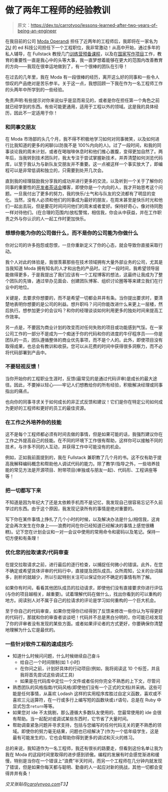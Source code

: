 # 做了两年工程师的经验教训

> 原文：<https://dev.to/carrotyoo/lessons-learned-after-two-years-of-being-an-engineer>

在我目前的公司 [Moda Operandi](http://modaoperandi.com/) 担任了近两年的工程师后，我即将在一家名为 [2U](https://2u.com/) 的 ed 科技公司担任下一个工程职位，我非常激动！从高中开始，通过多年的私人辅导，在 Fullstack 教授几门[训练营预备课程](https://www.fullstackacademy.com/bootcamp-prep)，以及在[国家写作项目](https://www.nwp.org/)工作，教育的重要性一直是我心中的头等大事，我一直梦想着能够在更大的范围内改善教育的方向——我现在很幸运地做到了，有一个很棒的团队在引导！

在过去的几年里，我在 Moda 有一段很棒的经历，离开这么好的同事和一些令人惊叹的产品绝对是苦乐参半。关于这一点，我想回顾一下我在作为一名工程师工作的头两年中所学到的一些经验。

免责声明:有些提示对你来说似乎是显而易见的，或者是你在担任第一个角色之前就已经学到的东西。有些可能更通用，适用于工程以外的领域。这是我的具体经历，因此不一定适用于你！

### 和同事交朋友

在 Moda 市场部的头几个月，我不得不积极地学习如何对同事微笑，以及如何进行比我知道的更多的闲聊(以防我不是 100%内向的人)。过了一段时间，和我的同事谈论我的周末计划，或者在喝咖啡休息时和他们推心置腹，变得更加自然了。两年后，当我转到技术团队时，我太专注于尝试掌握新技术，并弄清楚如何浏览代码库，以至于我认为与新队友交朋友并不重要。这一点被这样一个事实放大了，即编程可以是非常低调和独立的，只需要到处开几次会。

直到我的经理鼓励我分享我的成功并进行更多的交流，以及听到一个关于了解你的同事的重要性的[开发者茶话会](https://spec.fm/podcasts/developer-tea)播客，即使你是一个内向的人，我才开始思考这个问题。一旦我付出了更多的努力，我的快乐/士气和与队友的交流都有了明显的变化。当然，没有人必须和他们的同事成为最好的朋友，在周末甚至是快乐时光和他们一起出去玩，但是要花时间问问他们的周末或者爱好。保持好奇心，像对待同胞一样对待他们。(在合理的范围内)放松警惕，相信我，你会从中获益，并在工作职责之外与你认识的人一起工作时更加快乐。

### 想想你能为你的公司做什么，而不是你的公司能为你做什么

你对公司的许多抱怨或怨恨，一旦你重新定义了你的心态，就会导致你直接采取行动。

我个人对此的体验是，我很羡慕那些在技术领域拥有大量外部业务的公司，尤其是当我知道 Moda 拥有知名的人才和出色的产品时。过了一段时间，我希望领导层能做得更多，于是我提出了我们应该有一个工程博客的想法，这最终让我成为了整个团队的先锋，通过举办见面会、创建团队博客、组织讨论圈等等来建立我们在行业中的地位。

关键是，去要求你想要的，而不是希望一切都会井井有条。当你提出要求时，要清楚地表明你想要的是公司的利益。想升职吗？问问你能改进什么来更上一层楼，然后执行。想参加更少的会议吗？和你的经理谈谈如何利用更多的独处时间来提高工作效率。

另一点是，不要因为商业计划的改变而对任何失败的项目或功能感到气馁。在一家公司工作的一部分不是成为一个痴迷于你的代码和你的进度的牛仔程序员——你是团队的一员，团队遵循整体的商业优先事项，而不是个人的。此外，即使项目没有取得成果，也总会有教训和收获。您可以从花费的时间中获得很多洞察力，而不必将代码部署到产品中。

### 不要轻视反馈！

当你开始你的工程职业生涯时，反馈(最常见的是通过代码评审)是成长的最大途径。因此，不要掉以轻心——牢记人们想教给你的所有经验，积极解决经理或同事指出的痛点。

也向你的同事寻求关于如何成长的非正式反馈和建议！它们是你在特定公司如何成为更好的工程师和更好的员工的最佳资源。

### 在工作之外培养你的技能

这不是每个工程师都必须有时间去做的事情，但是如果可能的话，我强烈建议你在工作之外提高自己的技能。在不同的环境下工作很有帮助，这样你可以接触不同的技术，与许多不同的人互动，并获得工作中可能没有的机会。

例如，正如我前面提到的，我在 Fullstack 兼职教了几个月的书。这不仅有助于提高我解释编码概念和帮助他人调试代码的能力。除了教学/指导之外，一些培养技能的常见方法是开源项目、附带项目(单独或与朋友一起)、代码形、工程讲座等等！

### 把一切都写下来

不知道是因为年纪大了还是太依赖手机而不是记忆，我发现自己很容易忘记不久前学过的东西。由于这个原因，我发现记录所有的事情是绝对重要的。

写下你在某件事情上挣扎了几个小时的时候，以及解决办法是什么(相信我，这肯定会再次发生在你身上——浪费时间在你已经知道已经解决的事情上感觉很糟糕)。记下您在计划会议和一对一会议中使用的常用命令和密码以及笔记。保持一切方便和有条理！

### 优化您的拉取请求/代码审查

在提交拉取请求之前，进行最后的逐行检查，以捕捉任何微小的错误。此外，在您不确定或希望具体评审的代码行中，直接提及团队成员。众所周知，公关的台词越多，剖析的就越少，所以引起特别关注可以保证你对不确定的事情有所了解。

如果你有时间，看看其他团队成员的拉动请求，即使他们没有直接要求你进行评估(与你的项目越相关，越重要)。试着理解代码在做什么，找出你看到的可以重构的地方。阅读别人对不属于自己的拉请求的评论是学习如何重构的一个巨大机会。

至于你自己的代码审查，如果你觉得你已经得到了反馈来修改一些你认为写得更好的代码行，那就和你的审查者谈谈吧！代码并不总是黑白分明的，你可能已经发现了你的评审者没有发现的某些方面。或者如果评论者的方式更好，你要确保你清楚地理解为什么它是最优的。

### 一些针对软件工程的速成技巧:

*   知道什么时候问问题，什么时候继续自己奋斗
    *   给自己一个时间限制(如 1 小时)
    *   在你问之前，计划好具体的行动项目(例如，我将阅读这 10 个标签，并且我将首先尝试这些调试工具)
    *   如果是在代码库中定位一个文件或者任何你完全不熟悉的上下文，尽管问
*   熟悉团队的风格指南/代码风格(即使他们没有一个正式的文档)并采纳。这些可能是任何事情，从喜欢 Lodash 这样的实用程序库胜过自定义函数，喜欢或不喜欢三元运算符，在一行或多行上编写短的函数块或`if`语句，总是在 Ruby 中显式包含`return`等等。
*   如果您对 ide 不太挑剔，那么遵循大多数队友使用的、您最常使用的 ide 会很有帮助。当一起配对或调试某些东西时，它节省了大量时间。
*   帮助调查紧急问题并寻求支持，包括与您编写的任何代码无关的更不熟悉的领域。即使你的努力毫无结果，问题也已经解决了(作为一个低年级学生，这是最有可能发生的)，它也会帮助你得到更多的调试和灭火的练习。

总的来说，我知道作为一名工程师，我还有很长的路要走，但看到这份名单让我为我在 Moda 的这段时间里取得的进步感到骄傲。编程的发展有时会感觉渐进和缓慢，特别是当你在一个错误上“浪费”半天时间，而另一个工程师在几分钟内就发现了错误，但是如果你每天都与聪明、勤奋的人一起应对新的挑战，其他一切都会变得井井有条！

*交叉张贴在[carolynyoo.com](http://carolynyoo.com/blog/2017/04/22/Lessons-Learned-After-Two-Years-of-Being-an-Engineer/)T3】*